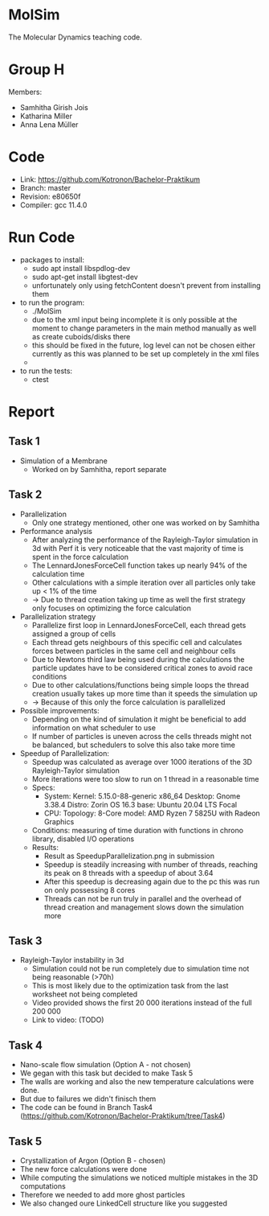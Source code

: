 MolSim
===

The Molecular Dynamics teaching code.

# Group H #
Members:
* Samhitha Girish Jois
* Katharina Miller
* Anna Lena Müller

# Code #
* Link:     https://github.com/Kotronon/Bachelor-Praktikum
* Branch:   master
* Revision: e80650f
* Compiler: gcc 11.4.0

# Run Code #
* packages to install:
  * sudo apt install libspdlog-dev
  * sudo apt-get install libgtest-dev
  * unfortunately only using fetchContent doesn't prevent from installing them
* to run the program:
  * ./MolSim
  * due to the xml input being incomplete it is only possible at the moment to change parameters in the main method manually as well as create cuboids/disks there
  * this should be fixed in the future, log level can not be chosen either currently as this was planned to be set up completely in the xml files
  * 
* to run the tests:
  * ctest
  

# Report #
## Task 1 ##
* Simulation of a Membrane
  * Worked on by Samhitha, report separate
 
## Task 2 ##
* Parallelization
  * Only one strategy mentioned, other one was worked on by Samhitha
* Performance analysis
  * After analyzing the performance of the Rayleigh-Taylor simulation in 3d with Perf it is very noticeable that the vast majority of time is spent in the force calculation
  * The LennardJonesForceCell function takes up nearly 94% of the calculation time
  * Other calculations with a simple iteration over all particles only take up < 1% of the time
  * -> Due to thread creation taking up time as well the first strategy only focuses on optimizing the force calculation
* Parallelization strategy
  * Parallelize first loop in LennardJonesForceCell, each thread gets assigned a group of cells
  * Each thread gets neighbours of this specific cell and calculates forces between particles in the same cell and neighbour cells
  * Due to Newtons third law being used during the calculations the particle updates have to be considered critical zones to avoid race conditions
  * Due to other calculations/functions being simple loops the thread creation usually takes up more time than it speeds the simulation up
  * -> Because of this only the force calculation is parallelized
* Possible improvements:
  * Depending on the kind of simulation it might be beneficial to add information on what scheduler to use
  * If number of particles is uneven across the cells threads might not be balanced, but schedulers to solve this also take more time
* Speedup of Parallelization:
  * Speedup was calculated as average over 1000 iterations of the 3D Rayleigh-Taylor simulation
  * More iterations were too slow to run on 1 thread in a reasonable time
  * Specs:
    * System:
      Kernel: 5.15.0-88-generic x86_64
      Desktop: Gnome 3.38.4
      Distro: Zorin OS 16.3
      base: Ubuntu 20.04 LTS Focal
    * CPU:
      Topology: 8-Core model: AMD Ryzen 7 5825U with Radeon Graphics
  * Conditions: measuring of time duration with functions in chrono library, disabled I/O operations
  * Results:
    * Result as SpeedupParallelization.png in submission
    * Speedup is steadily increasing with number of threads, reaching its peak on 8 threads with a speedup of about 3.64
    * After this speedup is decreasing again due to the pc this was run on only possessing 8 cores
    * Threads can not be run truly in parallel and the overhead of thread creation and management slows down the simulation more

## Task 3 ##
* Rayleigh-Taylor instability in 3d
  * Simulation could not be run completely due to simulation time not being reasonable (>70h)
  * This is most likely due to the optimization task from the last worksheet not being completed
  * Video provided shows the first 20 000 iterations instead of the full 200 000
  * Link to video: (TODO)

## Task 4 ##
* Nano-scale flow simulation (Option A - not chosen)
* We gegan with this task but decided to make Task 5
* The walls are working and also the new temperature calculations were done.
* But due to failures we didn't finisch them
* The code can be found in Branch Task4 (https://github.com/Kotronon/Bachelor-Praktikum/tree/Task4)

## Task 5 ##
* Crystallization of Argon (Option B - chosen)
* The new force calculations were done
* While computing the simulations we noticed multiple mistakes in the 3D computations
* Therefore we needed to add more ghost particles 
* We also changed oure LinkedCell structure like you suggested


